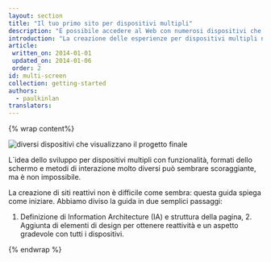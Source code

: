 ```yaml
---
layout: section
title: "Il tuo primo sito per dispositivi multipli"
description: "È possibile accedere al Web con numerosi dispositivi che spaziano dai telefoni ai televisori e con dimensioni dello schermo molto diverse fra loro. Scopri come costruire un sito utilizzabile al meglio con numerosi dispositivi."
introduction: "La creazione delle esperienze per dispositivi multipli non è un`operazione molto difficile. Seguendo questa guida creeremo la pagina di destinazione di un prodotto di esempio per il nostro<a href='https://www.udacity.com/course/cs256'>Corso di sviluppo Web per dispositivi mobili CS256</a> adattabile a tutti i tipi di dispositivo."
article:
 written_on: 2014-01-01
 updated_on: 2014-01-06
 order: 2
id: multi-screen
collection: getting-started
authors:
  - paulkinlan
translators:
---
```


{% wrap content%}

<img src="images/finaloutput-2x.jpg" alt="diversi dispositivi che visualizzano il progetto finale">

L`idea dello sviluppo per dispositivi multipli con funzionalità, formati dello schermo e metodi di interazione molto diversi può sembrare scoraggiante, ma è non impossibile.

La creazione di siti reattivi non è difficile come sembra: questa guida spiega come iniziare. Abbiamo diviso la guida in due semplici passaggi:

1. Definizione di Information Architecture (IA) e struttura della pagina, 2. Aggiunta di elementi di design per ottenere reattività e un aspetto gradevole con tutti i dispositivi.

{% endwrap %}

